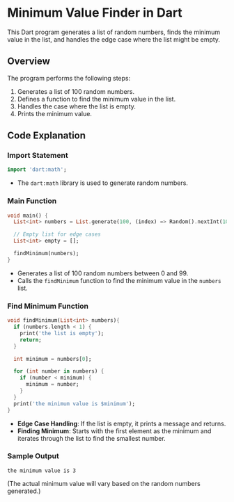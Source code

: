# Minimum Value Finder in Dart

This Dart program generates a list of random numbers, finds the minimum value in the list, and handles the edge case where the list might be empty.

## Overview

The program performs the following steps:

1. Generates a list of 100 random numbers.
2. Defines a function to find the minimum value in the list.
3. Handles the case where the list is empty.
4. Prints the minimum value.

## Code Explanation

### Import Statement

```dart
import 'dart:math';
```

- The `dart:math` library is used to generate random numbers.

### Main Function

```dart
void main() {
  List<int> numbers = List.generate(100, (index) => Random().nextInt(100));

  // Empty list for edge cases
  List<int> empty = [];

  findMinimum(numbers);
}
```

- Generates a list of 100 random numbers between 0 and 99.
- Calls the `findMinimum` function to find the minimum value in the `numbers` list.

### Find Minimum Function

```dart
void findMinimum(List<int> numbers){
  if (numbers.length < 1) {
    print('the list is empty');
    return;
  }

  int minimum = numbers[0];

  for (int number in numbers) {
    if (number < minimum) {
      minimum = number;
    }
  }
  print('the minimum value is $minimum');
}
```

- **Edge Case Handling**: If the list is empty, it prints a message and returns.
- **Finding Minimum**: Starts with the first element as the minimum and iterates through the list to find the smallest number.

### Sample Output

```
the minimum value is 3
```

(The actual minimum value will vary based on the random numbers generated.)